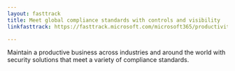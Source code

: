 ```yaml
---
layout: fasttrack
title: Meet global compliance standards with controls and visibility
linkfasttrack: https://fasttrack.microsoft.com/microsoft365/productivitylibrary/Meet-global-compliance-standards-with-controls-and-visibility 

---
```

Maintain a productive business across industries and around the world with security solutions that meet a variety of compliance standards.